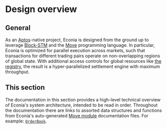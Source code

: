# Design overview

## General

As an [Aptos]-native project, Econia is designed from the ground up to leverage [Block-STM] and the [Move] programming language.
In particular, Econia is optimized for parallel execution across markets, such that transactions for different trading pairs operate on non-overlapping regions of global state.
With additional access controls for global resources like [the registry], the result is a hyper-parallelized settlement engine with maximum throughput.

## This section

The documentation in this section provides a high-level technical overview of Econia's system architecture, intended to be read in order.
Throughout the documentation there are links to assorted data structures and functions from Econia's auto-generated [Move module] documentation files.
For example: [`OrderBook`].

[aptos]: https://aptos.dev
[block-stm]: https://arxiv.org/abs/2203.06871
[move]: https://move-language.github.io/move/
[move module]: ../modules
[the registry]: registry
[`orderbook`]: https://github.com/econia-labs/econia/blob/main/src/move/econia/doc/market.md#struct-orderbook
